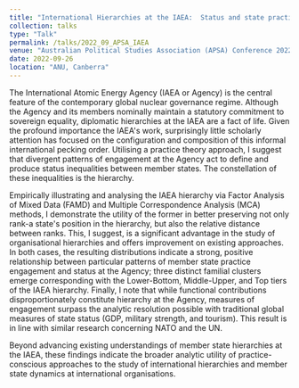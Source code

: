 ```yaml
---
title: "International Hierarchies at the IAEA:  Status and state practice"
collection: talks
type: "Talk"
permalink: /talks/2022_09_APSA_IAEA
venue: "Australian Political Studies Association (APSA) Conference 2022"
date: 2022-09-26
location: "ANU, Canberra"
---
```

The International Atomic Energy Agency (IAEA or Agency) is the central feature of the contemporary global nuclear governance regime. Although the Agency and its members
nominally maintain a statutory commitment to sovereign equality, diplomatic hierarchies at the IAEA are a fact of life. Given the profound importance the IAEA's work, surprisingly little scholarly attention has focused on the configuration and composition of this informal international pecking order. Utilising a practice theory approach, I suggest that divergent patterns of engagement at the Agency act to define and produce status inequalities between member states. The constellation of these inequalities is the hierarchy.

Empirically illustrating and analysing the IAEA hierarchy via Factor Analysis of Mixed Data (FAMD) and Multiple Correspondence Analysis (MCA) methods, I demonstrate the
utility of the former in better preserving not only rank-a state's position in the hierarchy, but also the relative distance between ranks. This, I suggest, is a significant advantage in the study of organisational hierarchies and offers improvement on existing approaches. In both cases, the resulting distributions indicate a strong, positive relationship between particular patterns of member state practice engagement and status at the Agency; three distinct familial clusters emerge corresponding with the Lower-Bottom, Middle-Upper, and Top tiers of the IAEA hierarchy. Finally, I note that while functional contributions disproportionately constitute hierarchy at the Agency, measures of engagement surpass the analytic resolution possible with traditional global measures of state status (GDP, military strength, and tourism). This result is in line with similar research concerning NATO and the UN. 

Beyond advancing existing understandings of member state hierarchies at the IAEA, these findings indicate the broader analytic utility of practice-conscious approaches to the study of international hierarchies and member state dynamics at international organisations.
